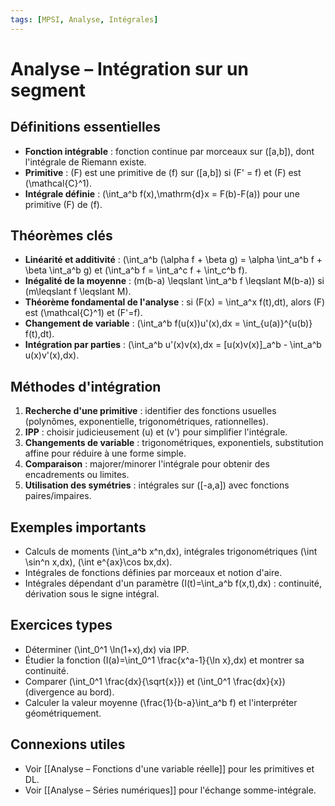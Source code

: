```yaml
---
tags: [MPSI, Analyse, Intégrales]
---
```


# Analyse – Intégration sur un segment

## Définitions essentielles
- **Fonction intégrable** : fonction continue par morceaux sur \([a,b]\), dont l'intégrale de Riemann existe.
- **Primitive** : \(F\) est une primitive de \(f\) sur \([a,b]\) si \(F' = f\) et \(F\) est \(\mathcal{C}^1\).
- **Intégrale définie** : \(\int_a^b f(x)\,\mathrm{d}x = F(b)-F(a)\) pour une primitive \(F\) de \(f\).

## Théorèmes clés
- **Linéarité et additivité** : \(\int_a^b (\alpha f + \beta g) = \alpha \int_a^b f + \beta \int_a^b g\) et \(\int_a^b f = \int_a^c f + \int_c^b f\).
- **Inégalité de la moyenne** : \(m(b-a) \leqslant \int_a^b f \leqslant M(b-a)\) si \(m\leqslant f \leqslant M\).
- **Théorème fondamental de l'analyse** : si \(F(x) = \int_a^x f(t)\,dt\), alors \(F\) est \(\mathcal{C}^1\) et \(F'=f\).
- **Changement de variable** : \(\int_a^b f(u(x))u'(x)\,dx = \int_{u(a)}^{u(b)} f(t)\,dt\).
- **Intégration par parties** : \(\int_a^b u'(x)v(x)\,dx = [u(x)v(x)]_a^b - \int_a^b u(x)v'(x)\,dx\).

## Méthodes d'intégration
1. **Recherche d'une primitive** : identifier des fonctions usuelles (polynômes, exponentielle, trigonométriques, rationnelles).
2. **IPP** : choisir judicieusement \(u\) et \(v'\) pour simplifier l'intégrale.
3. **Changements de variable** : trigonométriques, exponentiels, substitution affine pour réduire à une forme simple.
4. **Comparaison** : majorer/minorer l'intégrale pour obtenir des encadrements ou limites.
5. **Utilisation des symétries** : intégrales sur \([-a,a]\) avec fonctions paires/impaires.

## Exemples importants
- Calculs de moments \(\int_a^b x^n\,dx\), intégrales trigonométriques \(\int \sin^n x\,dx\), \(\int e^{ax}\cos bx\,dx\).
- Intégrales de fonctions définies par morceaux et notion d'aire.
- Intégrales dépendant d'un paramètre \(I(t)=\int_a^b f(x,t)\,dx\) : continuité, dérivation sous le signe intégral.

## Exercices types
- Déterminer \(\int_0^1 \ln(1+x)\,dx\) via IPP.
- Étudier la fonction \(I(a)=\int_0^1 \frac{x^a-1}{\ln x}\,dx\) et montrer sa continuité.
- Comparer \(\int_0^1 \frac{dx}{\sqrt{x}}\) et \(\int_0^1 \frac{dx}{x}\) (divergence au bord).
- Calculer la valeur moyenne \(\frac{1}{b-a}\int_a^b f\) et l'interpréter géométriquement.

## Connexions utiles
- Voir [[Analyse – Fonctions d'une variable réelle]] pour les primitives et DL.
- Voir [[Analyse – Séries numériques]] pour l'échange somme-intégrale.
